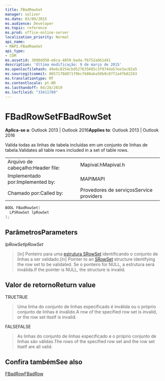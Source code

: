 ```yaml
---
title: FBadRowSet
manager: soliver
ms.date: 03/09/2015
ms.audience: Developer
ms.topic: reference
ms.prod: office-online-server
localization_priority: Normal
api_name:
- MAPI.FBadRowSet
api_type:
- COM
ms.assetid: 3890dd50-e6ca-4859-bada-f6752ab61d41
description: 'Última modificação: 9 de março de 2015'
ms.openlocfilehash: 49e6c8254cbd527635685c3f974da57ee3ac82a5
ms.sourcegitcommit: 8657170d071f9bcf680aba50b9c07f2a4fb82283
ms.translationtype: MT
ms.contentlocale: pt-BR
ms.lasthandoff: 04/28/2019
ms.locfileid: "33411789"
---
```

# <a name="fbadrowset"></a><span data-ttu-id="c371b-103">FBadRowSet</span><span class="sxs-lookup"><span data-stu-id="c371b-103">FBadRowSet</span></span>

  
  
<span data-ttu-id="c371b-104">**Aplica-se a**: Outlook 2013 | Outlook 2016</span><span class="sxs-lookup"><span data-stu-id="c371b-104">**Applies to**: Outlook 2013 | Outlook 2016</span></span> 
  
<span data-ttu-id="c371b-105">Valida todas as linhas de tabela incluídas em um conjunto de linhas de tabela.</span><span class="sxs-lookup"><span data-stu-id="c371b-105">Validates all table rows included in a set of table rows.</span></span>
  
|||
|:-----|:-----|
|<span data-ttu-id="c371b-106">Arquivo de cabeçalho:</span><span class="sxs-lookup"><span data-stu-id="c371b-106">Header file:</span></span>  <br/> |<span data-ttu-id="c371b-107">Mapival.h</span><span class="sxs-lookup"><span data-stu-id="c371b-107">Mapival.h</span></span>  <br/> |
|<span data-ttu-id="c371b-108">Implementado por:</span><span class="sxs-lookup"><span data-stu-id="c371b-108">Implemented by:</span></span>  <br/> |<span data-ttu-id="c371b-109">MAPI</span><span class="sxs-lookup"><span data-stu-id="c371b-109">MAPI</span></span>  <br/> |
|<span data-ttu-id="c371b-110">Chamado por:</span><span class="sxs-lookup"><span data-stu-id="c371b-110">Called by:</span></span>  <br/> |<span data-ttu-id="c371b-111">Provedores de serviços</span><span class="sxs-lookup"><span data-stu-id="c371b-111">Service providers</span></span>  <br/> |
   
```cpp
BOOL FBadRowSet(
  LPSRowSet lpRowSet
);
```

## <a name="parameters"></a><span data-ttu-id="c371b-112">Parâmetros</span><span class="sxs-lookup"><span data-stu-id="c371b-112">Parameters</span></span>

 <span data-ttu-id="c371b-113">_lpRowSet_</span><span class="sxs-lookup"><span data-stu-id="c371b-113">_lpRowSet_</span></span>
  
> <span data-ttu-id="c371b-114">[in] Ponteiro para uma [estrutura SRowSet](srowset.md) identificando o conjunto de linhas a ser validado.</span><span class="sxs-lookup"><span data-stu-id="c371b-114">[in] Pointer to an [SRowSet](srowset.md) structure identifying the row set to be validated.</span></span> <span data-ttu-id="c371b-115">Se o ponteiro for NULL, a estrutura será inválida.</span><span class="sxs-lookup"><span data-stu-id="c371b-115">If the pointer is NULL, the structure is invalid.</span></span> 
    
## <a name="return-value"></a><span data-ttu-id="c371b-116">Valor de retorno</span><span class="sxs-lookup"><span data-stu-id="c371b-116">Return value</span></span>

<span data-ttu-id="c371b-117">TRUE</span><span class="sxs-lookup"><span data-stu-id="c371b-117">TRUE</span></span> 
  
> <span data-ttu-id="c371b-118">Uma linha do conjunto de linhas especificado é inválida ou o próprio conjunto de linhas é inválido.</span><span class="sxs-lookup"><span data-stu-id="c371b-118">A row of the specified row set is invalid, or the row set itself is invalid.</span></span> 
    
<span data-ttu-id="c371b-119">FALSE</span><span class="sxs-lookup"><span data-stu-id="c371b-119">FALSE</span></span> 
  
> <span data-ttu-id="c371b-120">As linhas do conjunto de linhas especificado e o próprio conjunto de linhas são válidas.</span><span class="sxs-lookup"><span data-stu-id="c371b-120">The rows of the specified row set and the row set itself are all valid.</span></span>
    
## <a name="see-also"></a><span data-ttu-id="c371b-121">Confira também</span><span class="sxs-lookup"><span data-stu-id="c371b-121">See also</span></span>



[<span data-ttu-id="c371b-122">FBadRow</span><span class="sxs-lookup"><span data-stu-id="c371b-122">FBadRow</span></span>](fbadrow.md)

